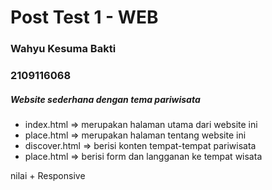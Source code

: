 # Post Test 1 - WEB
### Wahyu Kesuma Bakti
### 2109116068

##### Website sederhana dengan tema pariwisata
- index.html => merupakan halaman utama dari website ini
- place.html => merupakan halaman tentang website ini
- discover.html => berisi konten tempat-tempat pariwisata
- place.html => berisi form dan langganan ke tempat wisata

nilai + Responsive
